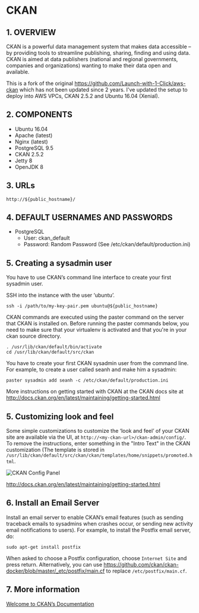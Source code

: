 # CKAN

## 1. OVERVIEW

CKAN is a powerful data management system that makes data accessible – by providing tools to streamline publishing, sharing, finding and using data. CKAN is aimed at data publishers (national and regional governments, companies and organizations) wanting to make their data open and available.

This is a fork of the original https://github.com/Launch-with-1-Click/aws-ckan which has not been updated since 2 years. I've updated the setup to deploy into AWS VPCs, CKAN 2.5.2 and Ubuntu 16.04 (Xenial).

## 2. COMPONENTS

* Ubuntu 16.04
* Apache (latest)
* Nginx (latest)
* PostgreSQL 9.5
* CKAN 2.5.2
* Jetty 8
* OpenJDK 8

## 3. URLs

```
http://${public_hostname}/
```

## 4. DEFAULT USERNAMES AND PASSWORDS

* PostgreSQL
    * User: ckan_default
    * Password: Random Password (See /etc/ckan/default/production.ini)

## 5. Creating a sysadmin user

You have to use CKAN’s command line interface to create your first sysadmin user.

SSH into the instance with the user ‘ubuntu’. 

```
ssh -i /path/to/my-key-pair.pem ubuntu@${public_hostname}
```

CKAN commands are executed using the paster command on the server that CKAN is installed on. Before running the paster commands below, you need to make sure that your virtualenv is activated and that you're in your ckan source directory.

```
. /usr/lib/ckan/default/bin/activate
cd /usr/lib/ckan/default/src/ckan
```

You have to create your first CKAN sysadmin user from the command line. For example, to create a user called seanh and make him a sysadmin:

```
paster sysadmin add seanh -c /etc/ckan/default/production.ini
```

More instructions on getting started with CKAN at the CKAN docs site at http://docs.ckan.org/en/latest/maintaining/getting-started.html

## 5. Customizing look and feel


Some simple customizations to customize the ‘look and feel’ of your CKAN site are available via the UI, at `http://<my-ckan-url>/ckan-admin/config/`.
To remove the instructions, enter something in the "Intro Text" in the CKAN customization
(The template is stored in `/usr/lib/ckan/default/src/ckan/ckan/templates/home/snippets/promoted.html`.

![CKAN Config Panel](https://www.evernote.com/shard/s21/sh/b4245a4f-a769-433e-8235-d05ee0156c0d/e731f862589c40101fd6d72f46704f2f/deep/0/Administration---CKAN.png)

http://docs.ckan.org/en/latest/maintaining/getting-started.html

## 6. Install an Email Server

Install an email server to enable CKAN’s email features (such as sending traceback emails to sysadmins when crashes occur, or sending new activity email notifications to users). For example, to install the Postfix email server, do:

```
sudo apt-get install postfix
```


When asked to choose a Postfix configuration, choose `Internet Site` and press return.
Alternatively, you can use https://github.com/ckan/ckan-docker/blob/master/_etc/postfix/main.cf to replace `/etc/postfix/main.cf`.

## 7. More information

[Welcome to CKAN’s Documentation](http://docs.ckan.org/)

